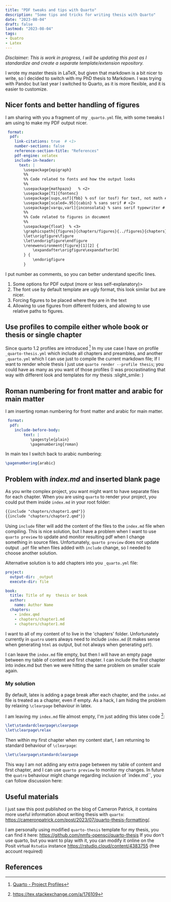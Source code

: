 ```yaml
---
title: "PDF tweaks and tips with Quarto"
description: "Some tips and tricks for writing thesis with Quarto"
date: "2023-08-04"
draft: false
lastmod: "2023-08-04"
tags:
- Quatro
- Latex
---
```


_Disclaimer: This is work in progress, I will be updating this post as I standardize and create a separate template/extension repository._

I wrote my master thesis in LaTeX, but given that markdown is a bit nicer to write, so I decided to switch with my PhD thesis to Markdown.
I was trying with Pandoc but last year I switched to Quarto, as it is more flexible, and it is easier to customize.

## Nicer fonts and better handling of figures

I am sharing with you a fragment of my `_quarto.yml` file, with some tweaks I am using to make my PDF output nicer.

```yaml
 format:
  pdf:
    link-citations: true  # <1>
    number-sections: false
    reference-section-title: "References"
    pdf-engine: xelatex
    include-in-header:
      text: |
        \usepackage{epigraph} 
        %%
        %% Code related to fonts and how the output looks
        %%
        \usepackage{mathpazo}   % <2>
        \usepackage[T1]{fontenc}
        \usepackage[sups,osf]{fbb} % osf (or tosf) for text, not math # <2>
        \usepackage[scaled=.95]{cabin} % sans serif # <2>
        \usepackage[varqu,varl]{inconsolata} % sans serif typewriter # <2>
        %%
        %% Code related to figures in document
        %%
        \usepackage{float}  % <3>
        \graphicspath{{figures}{chapters/figures}{../figures}{chapters}} # <4>
        \let\origfigure\figure
        \let\endorigfigure\endfigure
        \renewenvironment{figure}[1][2] {
            \expandafter\origfigure\expandafter[H]
        } {
            \endorigfigure
        }
```

I put number as comments, so you can better understand specific lines.

1. Some options for PDF output (more or less self-explanatory)>
2. The font use by default template are ugly format, this look similar but are nicer.
3. Forcing figures to be placed where they are in the text
4. Allowing to use figures from different folders, and allowing to use relative paths to figures.

<!--Those are setting I am using to render  a working preview of a chapter.
 The final version will be using a font provided by my university: -->

## Use profiles to compile either whole book or thesis or single chapter

Since quarto  1.2  profiles are introduced [^2] In my use case I have on profile  `_quarto-thesis.yml` which include all chapters and preambles, and another `_quarto.yml` which I can use just to compile the current markdown file; If I want to render whole thesis I just use `quarto render --profile thesis`; you could have as many as you want of those profiles (I was procrastinating  that way with different look and templates for my thesis :slight_smile: )

## Roman numbering for front matter and arabic for main matter

I am inserting roman numbering for front matter and arabic for main matter.

```yaml
 format:
  pdf:
    include-before-body:
        text: |
           \pagestyle{plain}
           \pagenumbering{roman}

```

In main tex I switch back to arabic numbering:

```tex
\pagenumbering{arabic}

```

## Problem with _index.md_ and inserted blank page

As you write complex project, you want might want to have separate files for each chapter.
When you are using `quarto` to render your project, you could put them inside `index.md` in your root folder:

```markdown
{{include "chapters/chapter1.qmd"}}
{{include "chapters/chapter2.qmd"}}

```

Using `include` filter will add the content of the files to the `index.md` file when compiling.
This is nice solution, but I have a problem when I want to  use `quarto preview` to update and monitor resulting pdf when I change something in source files.
Unfortunately, `quarto preview` does not update output `.pdf` file when files added with `include` change, so I needed to choose another solution.


Alternative solution is to add chapters into you `_quarto.yml` file:

```yaml
project:
  output-dir: _output
  execute-dir: file

book:
  title: Title of my  thesis or book
  author:
    name: Author Name
  chapters:
    - index.qmd
    - chapters/chapter1.md
    - chapters/chapter1.md
```


I want to all of my content of to live in the 'chapters' folder.
 Unfortunately currently in `quatro` users always  need to include `index.md` (it makes sense when generating `html` as output, but not always when generating `pdf`).

I can leave the `index.md` file empty, but then I will have an empty page between my table of content and first chapter.
I can include the first chapter into index.md but then we were hitting the same problem on smaller scale again.

### My solution

By default, latex is adding a page break after each chapter, and the `index.md` file is treated as a chapter, even if empty.
As a hack, I am  hiding the problem by relaxing `\clearpage` behaviour in latex.

I am leaving my `index.md` file almost empty, I'm just adding this latex code [^1]:

```tex
\let\standardclearpage\clearpage
\let\clearpage\relax 
```

Then within my first chapter when my content start, I am returning to standard behaviour of `\clearpage`:

```tex
\let\clearpage\standardclearpage
```

This way I am not adding any extra page between my table of content and first chapter, and I can use `quarto preview` to monitor my changes.
In future the `quatro` behaviour might change regarding inclusion of `index.md``, you can follow discussion here:

## Useful materials

I just saw this post published on the blog of Cameron Patrick, it contains more useful information about writing thesis with `quarto`: https://cameronpatrick.com/post/2023/07/quarto-thesis-formatting/.

I am personally using modified `quarto-thesis` template for my thesis, you can find it here: https://github.com/nmfs-opensci/quarto-thesis
If you don't use quarto,  but you want to play with it, you can modify it online on the Posit virtual `Rstudio` instance https://rstudio.cloud/content/4383755 (free account required)

## References

[^1]: https://tex.stackexchange.com/a/176109
[^2]: [Quarto - Project Profiles](https://quarto.org/docs/projects/profiles.html)